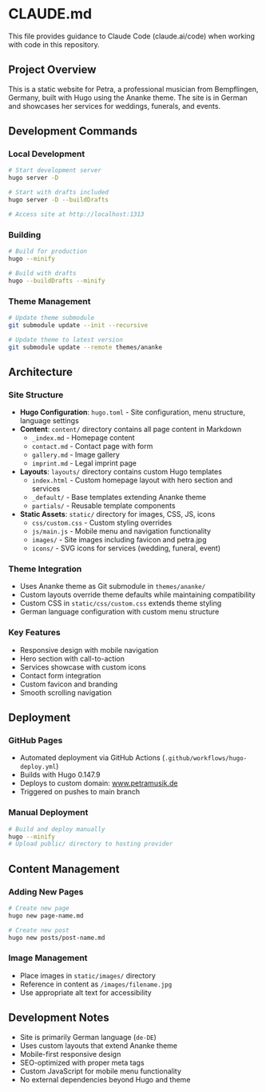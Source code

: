 # CLAUDE.md

This file provides guidance to Claude Code (claude.ai/code) when working with code in this repository.

## Project Overview

This is a static website for Petra, a professional musician from Bempflingen, Germany, built with Hugo using the Ananke theme. The site is in German and showcases her services for weddings, funerals, and events.

## Development Commands

### Local Development
```bash
# Start development server
hugo server -D

# Start with drafts included
hugo server -D --buildDrafts

# Access site at http://localhost:1313
```

### Building
```bash
# Build for production
hugo --minify

# Build with drafts
hugo --buildDrafts --minify
```

### Theme Management
```bash
# Update theme submodule
git submodule update --init --recursive

# Update theme to latest version
git submodule update --remote themes/ananke
```

## Architecture

### Site Structure
- **Hugo Configuration**: `hugo.toml` - Site configuration, menu structure, language settings
- **Content**: `content/` directory contains all page content in Markdown
  - `_index.md` - Homepage content
  - `contact.md` - Contact page with form
  - `gallery.md` - Image gallery
  - `imprint.md` - Legal imprint page
- **Layouts**: `layouts/` directory contains custom Hugo templates
  - `index.html` - Custom homepage layout with hero section and services
  - `_default/` - Base templates extending Ananke theme
  - `partials/` - Reusable template components
- **Static Assets**: `static/` directory for images, CSS, JS, icons
  - `css/custom.css` - Custom styling overrides
  - `js/main.js` - Mobile menu and navigation functionality
  - `images/` - Site images including favicon and petra.jpg
  - `icons/` - SVG icons for services (wedding, funeral, event)

### Theme Integration
- Uses Ananke theme as Git submodule in `themes/ananke/`
- Custom layouts override theme defaults while maintaining compatibility
- Custom CSS in `static/css/custom.css` extends theme styling
- German language configuration with custom menu structure

### Key Features
- Responsive design with mobile navigation
- Hero section with call-to-action
- Services showcase with custom icons
- Contact form integration
- Custom favicon and branding
- Smooth scrolling navigation

## Deployment

### GitHub Pages
- Automated deployment via GitHub Actions (`.github/workflows/hugo-deploy.yml`)
- Builds with Hugo 0.147.9
- Deploys to custom domain: www.petramusik.de
- Triggered on pushes to main branch

### Manual Deployment
```bash
# Build and deploy manually
hugo --minify
# Upload public/ directory to hosting provider
```

## Content Management

### Adding New Pages
```bash
# Create new page
hugo new page-name.md

# Create new post
hugo new posts/post-name.md
```

### Image Management
- Place images in `static/images/` directory
- Reference in content as `/images/filename.jpg`
- Use appropriate alt text for accessibility

## Development Notes

- Site is primarily German language (`de-DE`)
- Uses custom layouts that extend Ananke theme
- Mobile-first responsive design
- SEO-optimized with proper meta tags
- Custom JavaScript for mobile menu functionality
- No external dependencies beyond Hugo and theme
